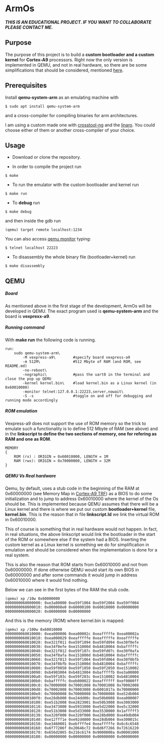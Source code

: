 # ArmOs
*__THIS IS AN EDUCATIONAL PROJECT. IF YOU WANT TO COLLABORATE PLEASE CONTACT ME.__*

## Purpose
The purpose of this project is to build a **custom bootloader and a custom kernel** for **Cortex-A9** processors. Right now the only version is implemented in QEMU, and not in real hardware, so there are be some simplifications that should be considered, mentioned [here](##QEMU).

## Prerequisites
Install __qemu-system-arm__ as an emulating machine with
```
$ sudo apt install qemu-system-arm
```
and a cross-compiler for compiling binaries for arm architectures.

I am using a custom made one with [crosstool-ng](https://github.com/crosstool-ng/crosstool-ng) and the [linaro](https://www.linaro.org/downloads/). You could choose either of them or another cross-compiler of your choice.

## Usage

* Download or clone the repository.

* In order to compile the project run
```
$ make
```

* To run the emulator with the custom bootloader and kernel run
```
$ make run
```
* To **debug** run
```
$ make debug
```
and then inside the gdb run
```
(qemu) target remote localhost:1234
```
You can also access [qemu monitor](https://en.wikibooks.org/wiki/QEMU/Monitor) typing:
```
$ telnet localhost 22223
```

* To disassembly the whole binary file (bootloader+kernel) run
```
$ make disassembly
```

## QEMU
##### Board
As mentioned above in the first stage of the development, ArmOs will be developed in QEMU. The exact program used is **qemu-system-arm** and the board is **vexprexx-a9**.

##### Running command
With **make run** the following code is running.
```
run:
	sudo qemu-system-arm\
	    -M vexpress-a9\        #specify board vexpress-a9
	    -m 512M\               #512 Mbyte of RAM (and ROM, see README.md)
	    -no-reboot\
	    -nographic\            #pass the uart0 in the terminal and close the pop up QEMU
	    -kernel kernel.bin\    #load kernel.bin as a Linux kernel (in 0x60010000)
		-monitor telnet:127.0.0.1:22223,server,nowait\
	    -S -s                  #toggle on and off for debugging and running mode accordingly
```
##### ROM emulation
Vexpress-a9 does not support the use of ROM memory so the trick to emulate such a functionality is to define 512 Mbyte of RAM (see above) and in the __linkscript to define the two sections of memory, one for refering as RAM and one as ROM__.
```linkscript
MEMORY
{
    ROM (rx) : ORIGIN = 0x60010000, LENGTH = 1M
    RAM (rwx): ORIGIN = 0x70000000, LENGTH = 32M
}
```

##### QEMU Vs Real hardware

Qemu, by default, uses a stub code in the beginning of the RAM at 0x60000000 (see Memory Map in [Cortex-A9 TRF](https://developer.arm.com/docs/dui0448/latest/preface)) as a BIOS to do some initialization and to jump to address 0x60010000 where the kernel of the Os should be. This is implemented because QEMU assumes that there will be a Linux kernel and there is where we put our custom **bootloader+kernel** file, **kernel.bin**. This is the reason that in file **linkscript.ld** we link the virtual ROM in 0x60010000.

This of course is something that in real hardware would not happen. In fact, in real situations, the above linkscript would link the bootloader in the start of the ROM or somewhere else if the system had a BIOS. Inserting the custom kernel as a Linux kernel is something we do for simplification in emulation and should be considered when the implementation is done for a real system.

This is also the reason that ROM starts from 0x60010000 and not from 0x60000000. If done otherwise QEMU would start its own BIOS in 0x60000000 and after some commands it would jump in address 0x60010000 where it would find nothing.

Below we can see in the first bytes of the RAM the stub code.
```
(qemu) xp /10w 0x60000000
0000000060000000: 0xe3a00000 0xe59f1004 0xe59f2004 0xe59ff004
0000000060000010: 0x000008e0 0x60000100 0x60010000 0x00000000
0000000060000020: 0x00000000 0x00000000

```
And this is the memory (ROM) where kernel.bin is mapped:
```
(qemu) xp /100w 0x60010000
0000000060010000: 0xea000006 0xea00002c 0xeafffffe 0xea00002a
0000000060010010: 0xea000029 0xeafffffe 0xeafffffe 0xeafffffe
0000000060010020: 0xe321f011 0xe59f1094 0xe59fd094 0xe30f0efe
0000000060010030: 0xe34f0efe 0xe151000d 0xb4810004 0xbafffffc
0000000060010040: 0xe321f012 0xe59f107c 0xe59fd07c 0xe30f0afa
0000000060010050: 0xe34f0afa 0xe151000d 0xb4810004 0xbafffffc
0000000060010060: 0xe321f013 0xe59f1064 0xe59fd064 0xe30f0bfb
0000000060010070: 0xe34f0bfb 0xe151000d 0xb4810004 0xbafffffc
0000000060010080: 0xe59f0050 0xe59f1050 0xe59f2050 0xe1510002
0000000060010090: 0xb4903004 0xb4813004 0xbafffffb 0xe3a00000
00000000600100a0: 0xe59f103c 0xe59f203c 0xe1510002 0xb4810004
00000000600100b0: 0xbafffffc 0xeb000022 0xeaffffff 0xef0000ff
00000000600100c0: 0x70000008 0x70001008 0x70001008 0x70002008
00000000600100d0: 0x70002008 0x70003008 0x6001017a 0x70000000
00000000600100e0: 0x70000008 0x70000008 0x70000008 0xe52db004
00000000600100f0: 0xe28db000 0xe24dd00c 0xe50b0008 0xea000007
0000000060010100: 0xe51b2008 0xe2823001 0xe50b3008 0xe3003000
0000000060010110: 0xe3473000 0xe5933000 0xe5d22000 0xe5c32000
0000000060010120: 0xe51b3008 0xe5d33000 0xe3530000 0x1afffff3
0000000060010130: 0xe320f000 0xe320f000 0xe28bd000 0xe49db004
0000000060010140: 0xe12fff1e 0xe92d4800 0xe28db004 0xe300015c
0000000060010150: 0xe3460001 0xebffffe4 0xeafffffe 0x6c6c6548
0000000060010160: 0x6f77206f 0x20646c72 0x6d6f7266 0x72616220
0000000060010170: 0x656d2065 0x216c6174 0x9000000a 0x00001000
0000000060010180: 0x00000000 0x00000000 0x00000000 0x00000000
```
